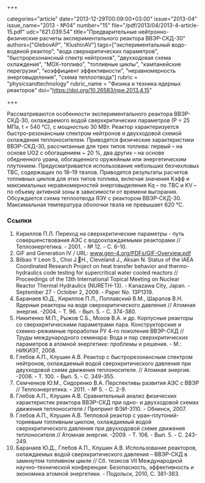 +++

categories="article"
date="2013-12-29T00:09:00+03:00"
issue="2013-04"
issue_name="2013 - №04"
number="15"
file="/pdf/2013/04/2013-4-article-15.pdf"
udc="621.039.54"
title="Предварительные нейтронно- физические расчеты экспериментального реактора ВВЭР-СКД-30"
authors=["GlebovAP", "KlushinAV"]
tags=["экспериментальный водо-водяной реактор", "вода сверхкритических параметров", "быстрорезонансный спектр нейтронов", "двухходовая схема охлаждения", "МОХ-топливо", "топливные циклы", "кампанейские перегрузки", "коэффициент эффективности", "неравномерность энерговыделения", "схема теплоотвода"]
rubric = "physicsandtechnology"
rubric_name = "Физика и техника ядерных реакторов"
doi="https://doi.org/10.26583/npe.2013.4.15"

+++

Рассматриваются особенности экспериментального реактора ВВЭР-СКД-30, охлаждаемого водой сверхкритических параметров (Р = 25 МПа, t = 540 °С), с мощностью 30 МВт. Реактор характеризуется быстро-резонансным спектром нейтронов и двухходовой схемой охлаждения теплоносителем. Приводятся физические характеристики ВВЭР-СКД-30, рассчитанные для трех типов топлива: первый – на основе UO2 с обогащением ~ 20 %, два других – на основе обедненного урана, обогащенного оружейным или энергетическим плутонием. Предусматривается использование небольших безчехловых ТВС, содержащих по 18–19 твэлов. Приводятся результаты расчетов топливных циклов для этих типов топлива, включая значения Kэфф и максимальных неравномерностей энерговыделения Kq – по ТВС и KV – по объему активной зоны в зависимости от времени выгорания. Обсуждается схема теплоотвода ЯЭУ с реактором ВВЭР-СКД-30. Максимальная температура оболочки твэла не превышает 620 °С.

### Ссылки

1. Кириллов П.Л. Переход на сверхкритические параметры - путь совершенствования АЭС с водоохлаждаемыми реакторами // Теплоэнергетика. - 2001. - № 12. - С. 6-10.
2. GIF and Generation IV / URL: www.gen-4.org/PDFs/GIF-Overview.pdf
3. Bilbao Y Leon S., Choi J.H., Cleveland J., Aksan N. Status of the IAEA Coordinated Research Project on heat transfer behavior and thermo-hydraulics code testing for supercritical water cooled reactors // Proceedings of the 13th International Topical Meeting on Nuclear Reactor Thermal Hydraulics (NURETH-13). - Kanazawa City, Japan. - September 27 - October 2, 2009. - Paper Nо. 13P1319.
4. Баранаев Ю.Д., Кириллов П.Л., Поплавский В.М., Шарапов В.Н. Ядерные реакторы на воде сверхкритического давления // Атомная энергия. -2004. - Т. 96. - Вып. 5. - С. 374-380.
5. Никитенко М.П., Рыжов С.Б., Мохов В.А. и др. Корпусные реакторы со сверхкритическими параметрами пара. Конструкторские и схемно-режимные проработки РУ 4-го поколения ВВЭР-СКД // Труды международного семинара: Вода и пар сверхкритических параметров в атомной энергетике: проблемы и решения. - М.: НИКИЭТ, 2008.
6. Глебов А.П., Клушин А.В. Реактор с быстрорезонансным спектром нейтронов, охлаждаемый водой сверхкритического давления при двухходовой схеме движения теплоносителя. // Атомная энергия. -2006. - Т. 100. - Вып. 5. - С. 349-355.
7. Семченков Ю.М., Сидоренко В.А. Перспективы развития АЭС с ВВЭР // Теплоэнергетика. - 2011. - № 5. - С. 2-9.
8. Глебов А.П., Клушин А.В. Сравнительный анализ физических характеристик реактора ВВЭР-СКД при одно- и двухходовой схемах движения теплоносителя / Препринт ФЭИ-3110. - Обнинск, 2007.
9. Глебов А.П., Клушин А.В. Тепловой реактор с уран-плутоний-ториевым топливным циклом, охлаждаемый водой сверхкритического давления при двухходовой схеме движения теплоносителя // Атомная энергия. -2009. - Т. 106. - Вып. 5. - С. 243-249.
10. Баранаев Ю.Д., Глебов А.П., Клушин А.В. Использование реакторов, охлаждаемых водой сверхкритического давления – ВВЭР-СКД в замкнутом топливном цикле // Сб. тезисов VII Международной научно-технической конференции: Безопасность, эффективность и экономика атомной энергетики. - Подольск, 2010, С. 381-383.